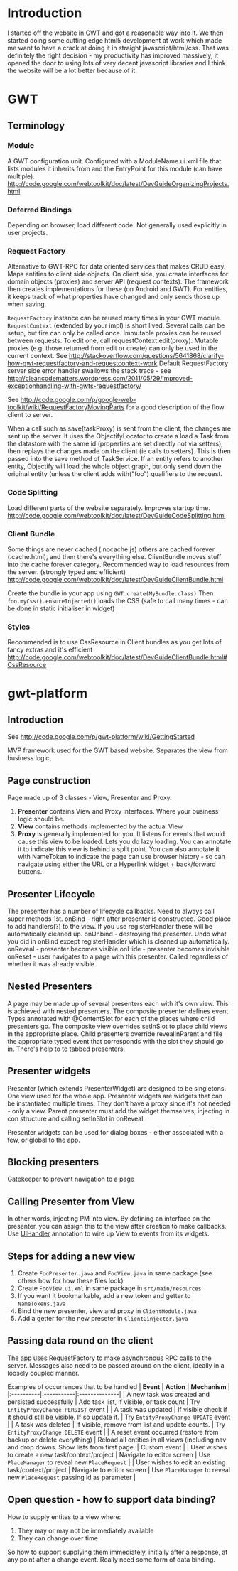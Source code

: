 # Introduction #

I started off the website in GWT and got a reasonable way into it. We then started doing some cutting edge html5 development at work which made me want to have a crack at doing it in straight javascript/html/css. That was definitely the right decision - my productivity has improved massively, it opened the door to using lots of very decent javascript libraries and I think the website will be a lot better because of it.

# GWT #

## Terminology ##

### Module ###
A GWT configuration unit. Configured with a ModuleName.ui.xml file that lists modules it inherits from and the EntryPoint for this module (can have multiple).
http://code.google.com/webtoolkit/doc/latest/DevGuideOrganizingProjects.html

### Deferred Bindings ###
Depending on browser, load different code. Not generally used explicitly in user projects.

### Request Factory ###
Alternative to GWT-RPC for data oriented services that makes CRUD easy. Maps entities to client side objects. On client side, you create interfaces for domain objects (proxies) and server API (request contexts). The framework then creates implementations for these (on Android and GWT). For entities, it keeps track of what properties have changed and only sends those up when saving.

`RequestFactory` instance can be reused many times in your GWT module
`RequestContext` (extended by your impl) is short lived. Several calls can be setup, but fire can only be called once.
Immutable proxies can be reused between requests. To edit one, call requestContext.edit(proxy).
Mutable proxies (e.g. those returned from edit or create) can only be used in the current context.
See http://stackoverflow.com/questions/5641868/clarify-how-gwt-requestfactory-and-requestcontext-work
Default RequestFactory server side error handler swallows the stack trace - see http://cleancodematters.wordpress.com/2011/05/29/improved-exceptionhandling-with-gwts-requestfactory/

See http://code.google.com/p/google-web-toolkit/wiki/RequestFactoryMovingParts for a good description of the flow client to server.

When a call such as save(taskProxy) is sent from the client, the changes are sent up the server. It uses the ObjectifyLocator to create a load a Task from the datastore with the same id (properties are set directly not via setters), then replays the changes made on the client (ie calls to setters). This is then passed into the save method of TaskService.
If an entity refers to another entity, Objectify will load the whole object graph, but only send down the original entity (unless the client adds with("foo") qualifiers to the request.

### Code Splitting ###
Load different parts of the website separately. Improves startup time.
http://code.google.com/webtoolkit/doc/latest/DevGuideCodeSplitting.html

### Client Bundle ###
Some things are never cached (.nocache.js) others are cached forever (.cache.html), and then there's everything else. ClientBundle moves stuff into the cache forever category.
Recommended way to load resources from the server. (strongly typed and efficient)
http://code.google.com/webtoolkit/doc/latest/DevGuideClientBundle.html

Create the bundle in your app using `GWT.create(MyBundle.class)`
Then `foo.myCss().ensureInjected()` loads the CSS (safe to call many times - can be done in static initialiser in widget)

### Styles ###
Recommended is to use CssResource in Client bundles as you get lots of fancy extras and it's efficient
http://code.google.com/webtoolkit/doc/latest/DevGuideClientBundle.html#CssResource

# gwt-platform #

## Introduction ##
See http://code.google.com/p/gwt-platform/wiki/GettingStarted

MVP framework used for the GWT based website. Separates the view from business logic,

## Page construction ##
Page made up of 3 classes - View, Presenter and Proxy.

  1. **Presenter** contains View and Proxy interfaces. Where your business logic should be.
  1. **View** contains methods implemented by the actual View
  1. **Proxy** is generally implemented for you. It listens for events that would cause this view to be loaded. Lets you do lazy loading. You can annotate it to indicate this view is behind a split point. You can also annotate it with NameToken to indicate the page can use browser history - so can navigate using either the URL or a Hyperlink widget + back/forward buttons.

## Presenter Lifecycle ##
The presenter has a number of lifecycle callbacks. Need to always call super methods 1st.
onBind - right after presenter is constructed. Good place to add handlers(?) to the view. If you use registerHandler these will be automatically cleaned up.
onUnbind - destroying the presenter. Undo what you did in onBind except registerHandler which is cleaned up automatically.
onReveal - presenter becomes visible
onHide - presenter becomes invisible
onReset - user navigates to a page with this presenter. Called regardless of whether it was already visible.

## Nested Presenters ##
A page may be made up of several presenters each with it's own view. This is achieved with nested presenters. The composite presenter defines event Types annotated with @ContentSlot for each of the places where child presenters go. The composite view overrides setInSlot to place child views in the appropriate place. Child presenters override revealInParent and file the appropriate typed event that corresponds with the slot they should go in.
There's help to to tabbed presenters.

## Presenter widgets ##
Presenter (which extends PresenterWidget) are designed to be singletons. One view used for the whole app. Presenter widgets are widgets that can be instantiated multiple times. They don't have a proxy since it's not needed - only a view. Parent presenter must add the widget themselves, injecting in con structure and calling setInSlot in onReveal.

Presenter widgets can be used for dialog boxes - either associated with a few, or global to the app.

## Blocking presenters ##
Gatekeeper to prevent navigation to a page

## Calling Presenter from View ##
In other words, injecting PM into view. By defining an interface on the presenter, you can assign this to the view after creation to make callbacks. Use [UIHandler](http://code.google.com/webtoolkit/doc/latest/DevGuideUiBinder.html#Simple_binding) annotation to wire up View to events from its widgets.

## Steps for adding a new view ##
  1. Create `FooPresenter.java` and `FooView.java` in same package (see others how for how these files look)
  1. Create `FooView.ui.xml` in same package in `src/main/resources`
  1. If you want it bookmarkable, add a new token and getter to `NameTokens.java`
  1. Bind the new presenter, view and proxy in `ClientModule.java`
  1. Add a getter for the new preseter in `ClientGinjector.java`

## Passing data round on the client ##

The app uses RequestFactory to make asynchronous RPC calls to the server. Messages also need to be passed around on the client, ideally in a loosely coupled manner.

Examples of occurrences that to be handled
| **Event** | **Action** | **Mechanism** |
|:----------|:-----------|:--------------|
| A new task was created and persisted successfully | Add task list, if visible, or task count | Try `EntityProxyChange PERSIST`  event  |
| A task was updated | If visible check if it should still be visible. If so update it. | Try `EntityProxyChange UPDATE`  event |
| A task was deleted | If visible, remove from list and update counts. | Try `EntityProxyChange DELETE`  event |
| A reset event occurred (restore from backup or delete everything) | Reload all entities in all views (including nav and drop downs. Show lists from first page. | Custom event  |
| User wishes to create a new task/context/project | Navigate to editor screen | Use `PlaceManager` to reveal new `PlaceRequest` |
| User wishes to edit an existing task/context/project | Navigate to editor screen | Use `PlaceManager` to reveal new `PlaceRequest` passing id as parameter |

## Open question - how to support data binding? ##

How to supply entites to a view where:
  1. They may or may not be immediately available
  1. They can change over time

So how to support supplying them immediately, initially after a response, at any point after a change event. Really need some form of data binding.